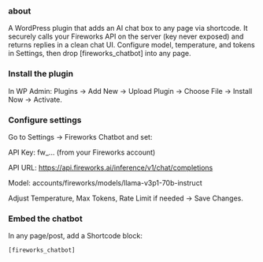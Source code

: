 ### about 

A WordPress plugin that adds an AI chat box to any page via shortcode. It securely calls your Fireworks API on the server (key never exposed) and returns replies in a clean chat UI. Configure model, temperature, and tokens in Settings, then drop [fireworks_chatbot] into any page.

### Install the plugin
In WP Admin: Plugins → Add New → Upload Plugin → Choose File → Install Now → Activate.

### Configure settings
Go to Settings → Fireworks Chatbot and set:

API Key: fw_... (from your Fireworks account)

API URL: https://api.fireworks.ai/inference/v1/chat/completions

Model: accounts/fireworks/models/llama-v3p1-70b-instruct

Adjust Temperature, Max Tokens, Rate Limit if needed → Save Changes.

### Embed the chatbot
In any page/post, add a Shortcode block:

```bash
[fireworks_chatbot]
```
